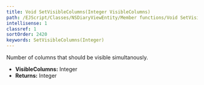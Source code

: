 ```yaml
---
title: Void SetVisibleColumns(Integer VisibleColumns)
path: /EJScript/Classes/NSDiaryViewEntity/Member functions/Void SetVisibleColumns(Integer p_0)
intellisense: 1
classref: 1
sortOrder: 2420
keywords: SetVisibleColumns(Integer)
---
```



Number of columns that should be visible simultanously.



* **VisibleColumns:** Integer
* **Returns:** Integer


